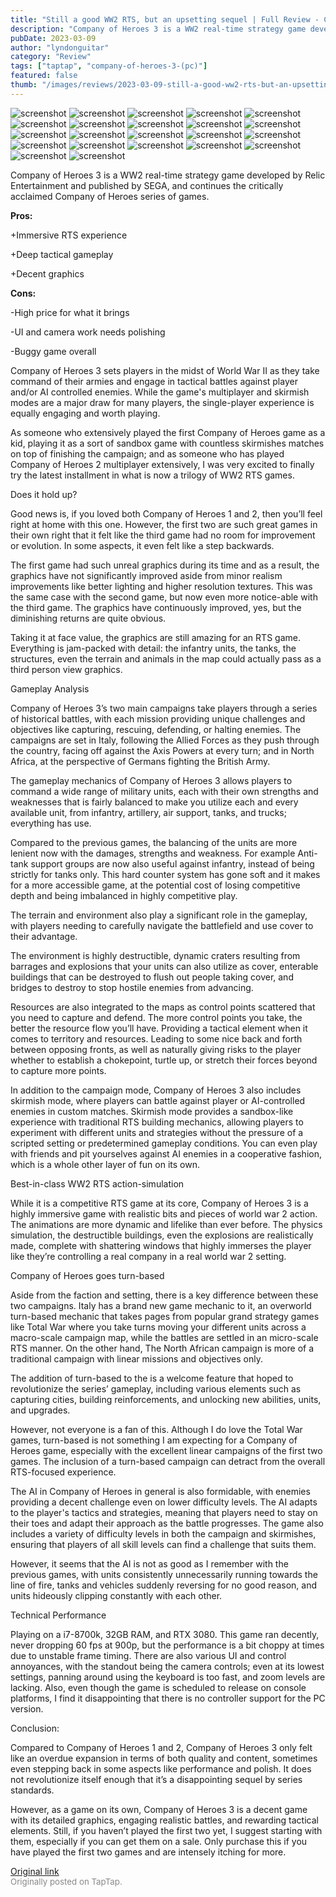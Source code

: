 ```yaml
---
title: "Still a good WW2 RTS, but an upsetting sequel | Full Review - Company of Heroes 3"
description: "Company of Heroes 3 is a WW2 real-time strategy game developed by Relic Entertainment and published by SEGA, and continues the critically acclaimed Company of Heroes series of games."
pubDate: 2023-03-09
author: "lyndonguitar"
category: "Review"
tags: ["taptap", "company-of-heroes-3-(pc)"]
featured: false
thumb: "/images/reviews/2023-03-09-still-a-good-ww2-rts-but-an-upsetting-sequel--full-review---company-of-heroes-3-0.avif"
---
```


<div class="gallery">
  <img src="/images/reviews/2023-03-09-still-a-good-ww2-rts-but-an-upsetting-sequel--full-review---company-of-heroes-3-0.avif" alt="screenshot" />
  <img src="/images/reviews/2023-03-09-still-a-good-ww2-rts-but-an-upsetting-sequel--full-review---company-of-heroes-3-1.avif" alt="screenshot" />
  <img src="/images/reviews/2023-03-09-still-a-good-ww2-rts-but-an-upsetting-sequel--full-review---company-of-heroes-3-2.avif" alt="screenshot" />
  <img src="/images/reviews/2023-03-09-still-a-good-ww2-rts-but-an-upsetting-sequel--full-review---company-of-heroes-3-3.avif" alt="screenshot" />
  <img src="/images/reviews/2023-03-09-still-a-good-ww2-rts-but-an-upsetting-sequel--full-review---company-of-heroes-3-4.avif" alt="screenshot" />
  <img src="/images/reviews/2023-03-09-still-a-good-ww2-rts-but-an-upsetting-sequel--full-review---company-of-heroes-3-5.avif" alt="screenshot" />
  <img src="/images/reviews/2023-03-09-still-a-good-ww2-rts-but-an-upsetting-sequel--full-review---company-of-heroes-3-6.avif" alt="screenshot" />
  <img src="/images/reviews/2023-03-09-still-a-good-ww2-rts-but-an-upsetting-sequel--full-review---company-of-heroes-3-7.avif" alt="screenshot" />
  <img src="/images/reviews/2023-03-09-still-a-good-ww2-rts-but-an-upsetting-sequel--full-review---company-of-heroes-3-8.avif" alt="screenshot" />
  <img src="/images/reviews/2023-03-09-still-a-good-ww2-rts-but-an-upsetting-sequel--full-review---company-of-heroes-3-9.avif" alt="screenshot" />
  <img src="/images/reviews/2023-03-09-still-a-good-ww2-rts-but-an-upsetting-sequel--full-review---company-of-heroes-3-10.avif" alt="screenshot" />
  <img src="/images/reviews/2023-03-09-still-a-good-ww2-rts-but-an-upsetting-sequel--full-review---company-of-heroes-3-11.avif" alt="screenshot" />
  <img src="/images/reviews/2023-03-09-still-a-good-ww2-rts-but-an-upsetting-sequel--full-review---company-of-heroes-3-12.avif" alt="screenshot" />
  <img src="/images/reviews/2023-03-09-still-a-good-ww2-rts-but-an-upsetting-sequel--full-review---company-of-heroes-3-13.avif" alt="screenshot" />
  <img src="/images/reviews/2023-03-09-still-a-good-ww2-rts-but-an-upsetting-sequel--full-review---company-of-heroes-3-14.avif" alt="screenshot" />
  <img src="/images/reviews/2023-03-09-still-a-good-ww2-rts-but-an-upsetting-sequel--full-review---company-of-heroes-3-15.avif" alt="screenshot" />
  <img src="/images/reviews/2023-03-09-still-a-good-ww2-rts-but-an-upsetting-sequel--full-review---company-of-heroes-3-16.avif" alt="screenshot" />
  <img src="/images/reviews/2023-03-09-still-a-good-ww2-rts-but-an-upsetting-sequel--full-review---company-of-heroes-3-17.avif" alt="screenshot" />
  <img src="/images/reviews/2023-03-09-still-a-good-ww2-rts-but-an-upsetting-sequel--full-review---company-of-heroes-3-18.avif" alt="screenshot" />
  <img src="/images/reviews/2023-03-09-still-a-good-ww2-rts-but-an-upsetting-sequel--full-review---company-of-heroes-3-19.avif" alt="screenshot" />
  <img src="/images/reviews/2023-03-09-still-a-good-ww2-rts-but-an-upsetting-sequel--full-review---company-of-heroes-3-20.avif" alt="screenshot" />
  <img src="/images/reviews/2023-03-09-still-a-good-ww2-rts-but-an-upsetting-sequel--full-review---company-of-heroes-3-21.avif" alt="screenshot" />
</div>

Company of Heroes 3 is a WW2 real-time strategy game developed by Relic Entertainment and published by SEGA, and continues the critically acclaimed Company of Heroes series of games.


**Pros:**


+Immersive RTS experience

+Deep tactical gameplay

+Decent graphics


**Cons:**


-High price for what it brings

-UI and camera work needs polishing

-Buggy game overall

Company of Heroes 3 sets players in the midst of World War II as they take command of their armies and engage in tactical battles against player and/or AI controlled enemies. While the game's multiplayer and skirmish modes are a major draw for many players, the single-player experience is equally engaging and worth playing.

As someone who extensively played the first Company of Heroes game as a kid, playing it as a sort of sandbox game with countless skirmishes matches on top of finishing the campaign; and as someone who has played Company of Heroes 2 multiplayer extensively, I was very excited to finally try the latest installment in what is now a trilogy of WW2 RTS games.

Does it hold up?

Good news is, if you loved both Company of Heroes 1 and 2, then you’ll feel right at home with this one. However, the first two are such great games in their own right that it felt like the third game had no room for improvement or evolution. In some aspects, it even felt like a step backwards.

The first game had such unreal graphics during its time and as a result, the graphics have not significantly improved aside from minor realism improvements like better lighting and higher resolution textures. This was the same case with the second game, but now even more notice-able with the third game. The graphics have continuously improved, yes, but the diminishing returns are quite obvious.

Taking it at face value, the graphics are still amazing for an RTS game. Everything is jam-packed with detail: the infantry units, the tanks, the structures, even the terrain and animals in the map could actually pass as a third person view graphics.

Gameplay Analysis

Company of Heroes 3’s two main campaigns take players through a series of historical battles, with each mission providing unique challenges and objectives like capturing, rescuing, defending, or halting enemies. The campaigns are set in Italy, following the Allied Forces as they push through the country, facing off against the Axis Powers at every turn; and in North Africa, at the perspective of Germans fighting the British Army.

The gameplay mechanics of Company of Heroes 3 allows players to command a wide range of military units, each with their own strengths and weaknesses that is fairly balanced to make you utilize each and every available unit, from infantry, artillery, air support, tanks, and trucks; everything has use.

Compared to the previous games, the balancing of the units are more lenient now with the damages, strengths and weakness. For example Anti-tank support groups are now also useful against infantry, instead of being strictly for tanks only. This hard counter system has gone soft and it makes for a more accessible game, at the potential cost of losing competitive depth and being imbalanced in highly competitive play.

The terrain and environment also play a significant role in the gameplay, with players needing to carefully navigate the battlefield and use cover to their advantage.

The environment is highly destructible, dynamic craters resulting from barrages and explosions that your units can also utilize as cover, enterable buildings that can be destroyed to flush out people taking cover, and bridges to destroy to stop hostile enemies from advancing.

Resources are also integrated to the maps as control points scattered that you need to capture and defend. The more control points you take, the better the resource flow you’ll have. Providing a tactical element when it comes to territory and resources. Leading to some nice back and forth between opposing fronts, as well as naturally giving risks to the player whether to establish a chokepoint, turtle up, or stretch their forces beyond to capture more points.

In addition to the campaign mode, Company of Heroes 3 also includes skirmish mode, where players can battle against player or AI-controlled enemies in custom matches. Skirmish mode provides a sandbox-like experience with traditional RTS building mechanics, allowing players to experiment with different units and strategies without the pressure of a scripted setting or predetermined gameplay conditions. You can even play with friends and pit yourselves against AI enemies in a cooperative fashion, which is a whole other layer of fun on its own.

Best-in-class WW2 RTS action-simulation

While it is a competitive RTS game at its core, Company of Heroes 3 is a highly immersive game with realistic bits and pieces of world war 2 action. The animations are more dynamic and lifelike than ever before. The physics simulation, the destructible buildings, even the explosions are realistically made, complete with shattering windows that highly immerses the player like they’re controlling a real company in a real world war 2 setting.

Company of Heroes goes turn-based

Aside from the faction and setting, there is a key difference between these two campaigns. Italy has a brand new game mechanic to it, an overworld turn-based mechanic  that takes pages from popular grand strategy games like Total War where you take turns moving your different units across a macro-scale campaign map, while the battles are settled in an micro-scale RTS manner. On the other hand, The North African campaign is more of a traditional campaign with linear missions and objectives only.

The addition of turn-based to the is a welcome feature that hoped to revolutionize the series’ gameplay, including various elements such as capturing cities, building reinforcements, and unlocking new abilities, units, and upgrades.

However, not everyone is a fan of this. Although I do love the Total War games, turn-based is not something I am expecting for a Company of Heroes game, especially with the excellent linear campaigns of the first two games. The inclusion of a turn-based campaign can detract from the overall RTS-focused experience.

The AI in Company of Heroes in general is also formidable, with enemies providing a decent challenge even on lower difficulty levels. The AI adapts to the player's tactics and strategies, meaning that players need to stay on their toes and adapt their approach as the battle progresses. The game also includes a variety of difficulty levels in both the campaign and skirmishes, ensuring that players of all skill levels can find a challenge that suits them.

However, it seems that the AI is not as good as I remember with the previous games, with units consistently unnecessarily running towards the line of fire, tanks and vehicles suddenly reversing for no good reason, and units hideously clipping constantly with each other.

Technical Performance

Playing on a i7-8700k, 32GB RAM, and RTX 3080. This game ran decently, never dropping 60 fps at 900p, but the performance is a bit choppy at times due to unstable frame timing. There are also various UI and control annoyances, with the standout being the camera controls; even at its lowest settings, panning around using the keyboard is too fast, and zoom levels are lacking. Also, even though the game is scheduled to release on console platforms, I find it disappointing that there is no controller support for the PC version.

Conclusion:

Compared to Company of Heroes 1 and 2, Company of Heroes 3 only felt like an overdue expansion in terms of both quality and content, sometimes even stepping back in some aspects like performance and polish. It does not revolutionize itself enough that it’s a disappointing sequel by series standards.

However, as a game on its own, Company of Heroes 3 is a decent game with its detailed graphics, engaging realistic battles, and rewarding tactical elements. Still, if you haven’t played the first two yet, I suggest starting with them, especially if you can get them on a sale. Only purchase this if you have played the first two games and are intensely itching for more.

[Original link](https://www.taptap.io/post/4743716)<br><span style="font-size: 0.95em; color: #888;">Originally posted on TapTap.</span>
